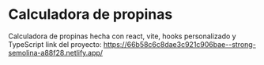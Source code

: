 # Calculadora de propinas 
Calculadora de propinas hecha con react, vite, hooks personalizado y TypeScript
link del proyecto: https://66b58c6c8dae3c921c906bae--strong-semolina-a88f28.netlify.app/
